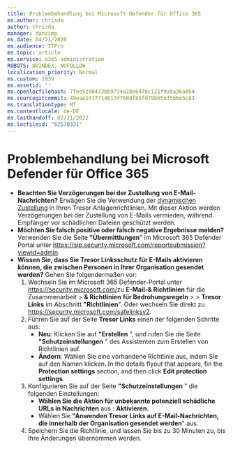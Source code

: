 ```yaml
---
title: Problembehandlung bei Microsoft Defender für Office 365
ms.author: chrisda
author: chrisda
manager: dansimp
ms.date: 04/21/2020
ms.audience: ITPro
ms.topic: article
ms.service: o365-administration
ROBOTS: NOINDEX, NOFOLLOW
localization_priority: Normal
ms.custom: 1039
ms.assetid: ''
ms.openlocfilehash: 7fee5290473bb9734a28e6470c121f9a9a36a8b4
ms.sourcegitcommit: 49eaa1417714617d768df85fd79b65e35b6e5c83
ms.translationtype: MT
ms.contentlocale: de-DE
ms.lasthandoff: 02/11/2022
ms.locfileid: "62570331"
---
```

# <a name="troubleshooting-microsoft-defender-for-office-365"></a>Problembehandlung bei Microsoft Defender für Office 365

- **Beachten Sie Verzögerungen bei der Zustellung von E-Mail-Nachrichten?** Erwägen Sie die Verwendung der [dynamischen Zustellung](https://docs.microsoft.com/microsoft-365/security/office-365-security/safe-attachments#dynamic-delivery-in-safe-attachments-policies) in Ihren Tresor Anlagenrichtlinien. Mit dieser Aktion werden Verzögerungen bei der Zustellung von E-Mails vermieden, während Empfänger vor schädlichen Dateien geschützt werden.
- **Möchten Sie falsch positive oder falsch negative Ergebnisse melden?** Verwenden Sie die Seite **"Übermittlungen**" im Microsoft 365 Defender Portal unter <https://sip.security.microsoft.com/reportsubmission?viewid=admin>.
- **Wissen Sie, dass Sie Tresor Linksschutz für E-Mails aktivieren können, die zwischen Personen in Ihrer Organisation gesendet werden?** Gehen Sie folgendermaßen vor:
  1. Wechseln Sie im Microsoft 365 Defender-Portal unter <https://security.microsoft.com/>zu **E-Mail-& Richtlinien** für die Zusammenarbeit \> **& Richtlinien** **für Bedrohungsregeln** \> \> **Tresor Links** im Abschnitt **"Richtlinien**". Oder wechseln Sie direkt zu <https://security.microsoft.com/safelinksv2>.
  2. Führen Sie auf der Seite **Tresor Links** einen der folgenden Schritte aus:
     - **Neu**: Klicken Sie auf **"Erstellen** ", und rufen Sie die Seite **"Schutzeinstellungen** " des Assistenten zum Erstellen von Richtlinien auf.
     - **Ändern**: Wählen Sie eine vorhandene Richtlinie aus, indem Sie auf den Namen klicken. In the details flyout that appears, fin the **Protection settings** section, and then click **Edit protection settings**.
  3. Konfigurieren Sie auf der Seite **"Schutzeinstellungen** " die folgenden Einstellungen:
       - **Wählen Sie die Aktion für unbekannte potenziell schädliche URLs in Nachrichten** aus **: Aktivieren.**
       - Wählen Sie **"Anwenden Tresor Links auf E-Mail-Nachrichten, die innerhalb der Organisation gesendet werden**" aus.
  4. Speichern Sie die Richtlinie, und lassen Sie bis zu 30 Minuten zu, bis Ihre Änderungen übernommen werden.
